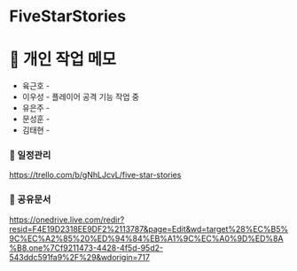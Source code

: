 # FiveStarStories

# 📝 개인 작업 메모
* 육근호 -
* 이우성 - 플레이어 공격 기능 작업 중
* 유은주 -
* 문성훈 - 
* 김태현 - 

### 📝 일정관리 
https://trello.com/b/gNhLJcvL/five-star-stories

### 📝 공유문서
https://onedrive.live.com/redir?resid=F4E19D2318EE9DF2%2113787&page=Edit&wd=target%28%EC%B5%9C%EC%A2%85%20%ED%94%84%EB%A1%9C%EC%A0%9D%ED%8A%B8.one%7Cf9211473-4428-4f5d-95d2-543ddc591fa9%2F%29&wdorigin=717
